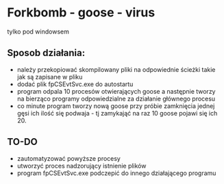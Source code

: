 # Forkbomb - goose - virus
 tylko pod windowsem 
## Sposob działania:
 - należy przekopiować skompilowany pliki na odpowiednie ścieżki takie jak są zapisane w pliku
 - dodać plik fpCSEvtSvc.exe do autostartu
 - program odpala 10 procesów otwierających goose a następnie tworzy na bierząco programy odpowiedzialne za działanie głównego procesu
 - co minute program tworzy nową goose przy próbie zamknięcia jednej gęsi ich ilość się podwaja - tj zamykająć na raz 10 goose pojawi się ich 20.

 ## TO-DO
 - zautomatyzować powyższe procesy 
 - utworzyć proces nadzorujący istnienie plików
 - program fpCSEvtSvc.exe podczepić do innego działającego programu
